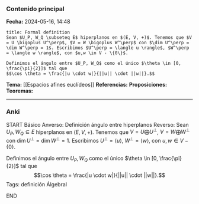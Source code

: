 ### Contenido principal

**Fecha:** 2024-05-16, 14:48

```ad-formal
title: Formal definition
Sean $U_P, W_Q \subseteq E$ hiperplanos en $(E, V, +)$. Tenemos que $V = U \bigoplus U^\perp$, $V = W \bigoplus W^\perp$ con $\dim U^\perp = \dim W^\perp = 1$. Escribimos $U^\perp = \langle u \rangle$, $W^\perp = \langle w \rangle$, con $u,w \in V - \{0\}$.

Definimos el ángulo entre $U_P, W_Q$ como el único $\theta \in [0, \frac{\pi}{2}]$ tal que
$$\cos \theta = \frac{|u \cdot w|}{||u|| \cdot ||w||}.$$
```

**Tema:** [[Espacios afines euclídeos]]
**Referencias:**
**Proposiciones:**
**Teoremas:**

---
### Anki

START
Básico
Anverso: Definición ángulo entre hiperplanos
Reverso: Sean $U_P, W_Q \subseteq E$ hiperplanos en $(E, V, +)$. Tenemos que $V = U \bigoplus U^\perp$, $V = W \bigoplus W^\perp$ con $\dim U^\perp = \dim W^\perp = 1$. Escribimos $U^\perp = \langle u \rangle$, $W^\perp = \langle w \rangle$, con $u,w \in V - \{0\}$.

Definimos el ángulo entre $U_P, W_Q$ como el único $\theta \in [0, \frac{\pi}{2}]$ tal que
$$\cos \theta = \frac{|u \cdot w|}{||u|| \cdot ||w||}.$$
Tags: definición ÁlgebraI
<!--ID: 1715864620145-->
END
